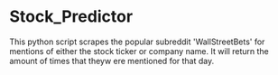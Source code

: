 # Stock_Predictor

This python script scrapes the popular subreddit 'WallStreetBets' for mentions of either the stock ticker or company name. It will return the amount of times that theyw ere mentioned for that day.